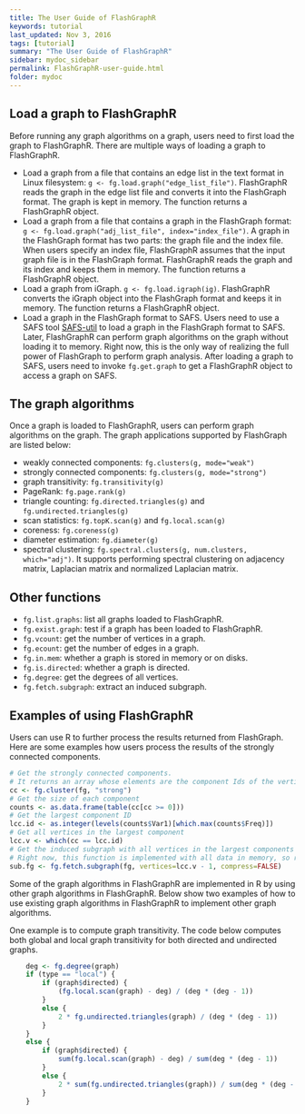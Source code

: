 ```yaml
---
title: The User Guide of FlashGraphR
keywords: tutorial
last_updated: Nov 3, 2016
tags: [tutorial]
summary: "The User Guide of FlashGraphR"
sidebar: mydoc_sidebar
permalink: FlashGraphR-user-guide.html
folder: mydoc
---
```


## Load a graph to FlashGraphR

Before running any graph algorithms on a graph, users need to first load the graph to FlashGraphR. There are multiple ways of loading a graph to FlashGraphR.

* Load a graph from a file that contains an edge list in the text format in Linux filesystem:
`g <- fg.load.graph("edge_list_file")`. FlashGraphR reads the graph in the edge list file and converts it into the FlashGraph format. The graph is kept in memory. The function returns a FlashGraphR object.
* Load a graph from a file that contains a graph in the FlashGraph format:
`g <- fg.load.graph("adj_list_file", index="index_file")`. A graph in the FlashGraph format has two parts: the graph file and the index file. When users specify an index file, FlashGraphR assumes that the input graph file is in the FlashGraph format. FlashGraphR reads the graph and its index and keeps them in memory. The function returns a FlashGraphR object.
* Load a graph from iGraph.
`g <- fg.load.igraph(ig)`. FlashGraphR converts the iGraph object into the FlashGraph format and keeps it in memory. The function returns a FlashGraphR object.
* Load a graph in the FlashGraph format to SAFS. Users need to use a SAFS tool [SAFS-util](https://github.com/icoming/FlashGraph/wiki/SAFS-user-manual#utility-tool-in-safs) to load a graph in the FlashGraph format to SAFS. Later, FlashGraphR can perform graph algorithms on the graph without loading it to memory. Right now, this is the only way of realizing the full power of FlashGraph to perform graph analysis. After loading a graph to SAFS, users need to invoke `fg.get.graph` to get a FlashGraphR object to access a graph on SAFS.

## The graph algorithms

Once a graph is loaded to FlashGraphR, users can perform graph algorithms on the graph. The graph applications supported by FlashGraph are listed below:

* weakly connected components: `fg.clusters(g, mode="weak")`
* strongly connected components: `fg.clusters(g, mode="strong")`
* graph transitivity: `fg.transitivity(g)`
* PageRank: `fg.page.rank(g)`
* triangle counting: `fg.directed.triangles(g)` and `fg.undirected.triangles(g)`
* scan statistics: `fg.topK.scan(g)` and `fg.local.scan(g)`
* coreness: `fg.coreness(g)`
* diameter estimation: `fg.diameter(g)`
* spectral clustering: `fg.spectral.clusters(g, num.clusters, which="adj")`. It supports performing spectral clustering on adjacency matrix, Laplacian matrix and normalized Laplacian matrix.

## Other functions

* `fg.list.graphs`: list all graphs loaded to FlashGraphR.
* `fg.exist.graph`: test if a graph has been loaded to FlashGraphR.
* `fg.vcount`: get the number of vertices in a graph.
* `fg.ecount`: get the number of edges in a graph.
* `fg.in.mem`: whether a graph is stored in memory or on disks.
* `fg.is.directed`: whether a graph is directed.
* `fg.degree`: get the degrees of all vertices.
* `fg.fetch.subgraph`: extract an induced subgraph.

## Examples of using FlashGraphR

Users can use R to further process the results returned from FlashGraph. Here are some examples how users process the results of the strongly connected components.

```R
# Get the strongly connected components.
# It returns an array whose elements are the component Ids of the vertices.
cc <- fg.cluster(fg, "strong")
# Get the size of each component
counts <- as.data.frame(table(cc[cc >= 0]))
# Get the largest component ID
lcc.id <- as.integer(levels(counts$Var1)[which.max(counts$Freq)])
# Get all vertices in the largest component
lcc.v <- which(cc == lcc.id)
# Get the induced subgraph with all vertices in the largest components
# Right now, this function is implemented with all data in memory, so run this function with caution.
sub.fg <- fg.fetch.subgraph(fg, vertices=lcc.v - 1, compress=FALSE)
```

Some of the graph algorithms in FlashGraphR are implemented in R by using other graph algorithms in FlashGraphR. Below show two examples of how to use existing graph algorithms in FlashGraphR to implement other graph algorithms.

One example is to compute graph transitivity. The code below computes both global and local graph transitivity for both directed and undirected graphs.

```R
    deg <- fg.degree(graph)
    if (type == "local") {
        if (graph$directed) {
            (fg.local.scan(graph) - deg) / (deg * (deg - 1))
        }
        else {
            2 * fg.undirected.triangles(graph) / (deg * (deg - 1))
        }
    }
    else {
        if (graph$directed) {
            sum(fg.local.scan(graph) - deg) / sum(deg * (deg - 1))
        }
        else {
            2 * sum(fg.undirected.triangles(graph)) / sum(deg * (deg - 1))
        }
    }
```
